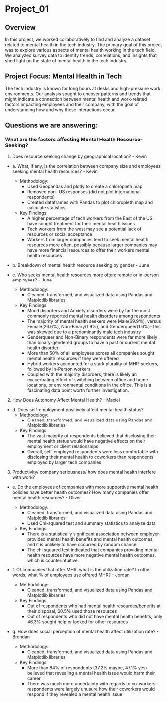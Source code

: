 # Project_01

## Overview
In this project, we worked collaboratively to find and analyze a dataset related to mental health in the tech industry. The primary goal of this project was to explore various aspects of mental health working in the tech field. We analyzed survey data to identify trends, correlations, and insights that shed light on the state of mental health in the tech industry.

## Project Focus: Mental Health in Tech
The tech industry is known for long hours at desks and high-pressure work environments. Our analysis sought to uncover patterns and trends that might indicate a connection between mental health and work-related factors impacting employees and their company, with the goal of understanding how and why these interactions occur.

## Questions we are answering:

### What are the factors affecting Mental Health Resource-Seeking?

1. Does resource seeking change by geographical location? - Kevin
- a. What, if any, is the correlation between company size and employees seeking mental health resources? - Kevin
     - Methodology: 
        - Used Geopandas and plotly to create a chloropleth map 
        - Removed non- US responses (did not plot international respondents)
        - Created dataframes with Pandas to plot chloropleth map and calculate statistics
     - Key Findings: 
        - A higher percentage of tech workers from the East of the US have sought treatment for their mental health issues
        - Tech workers from the west may see a potential lack of resources or social acceptance
        - Workers from larger companies tend to seek mental health resources more often, possibly because larger companies may have more financial resources to offer their workers mental health resources

- b. Breakdown of mental health resource seeking by gender - June
- c. Who seeks mental health resources more often: remote or in-person employees? - June
     - Methodology: 
        - Cleaned, transformed, and visualized data using Pandas and Matplotlib libraries
     - Key Findings:
        - Mood disorders and Anxiety disorders were by far the most commonly reported mental health disorders among respondents
        - The majority of mental health seekers were Male(69.9%), versus Female(26.6%), Non-Binary(1.9%), and Genderqueer(1.6%)- this was skewed due to a predominantly male tech industry
        - Genderqueer and Non-Binary respondents were far more likely than binary-gendered groups to have a past or current mental health disorder
        - More than 50% of all employees across all companies sought mental health resources if they were offered
        - Hybrid workers accounted for a stark plurality of MHR-seekers, followed by In-Person workers
        - Coupled with the majority disorders, there is likely an exacerbating effect of switching between office and home locations, or environmental conditions in the office.  This is a fascinating data point worth further investigation.

2. How Does Autonomy Affect Mental Health? - Maxiel
- d. Does self-employment positively affect mental health status?
     - Methodology:
        - Cleaned, transformed, and visualized data using Pandas and Matplotlib libraries
     - Key Findings:
        - The vast majority of respondents believed that disclosing their mental health status would have negative effects on their employment or client relationships
        - Overall, self-employed respondents were less comfortable with disclosing their mental health to coworkers than respondents employed by larger tech companies

3. Productivity/ company seriousness/ how does mental health interfere with work?
- e. Do the employees of companies with more supportive mental health policies have better health outcomes? How many companies offer mental health resources? - Oliver 
     - Methodology:
        - Cleaned, transformed, and visualized data using Pandas and Matplotlib libraries
        - Used Chi-squared test and summary statistics to analyze data
     - Key Findings:
        - There is a statistically significant association between employer-provided mental health benefits and mental health outcomes, and it is unlikely to have occurred by random chance.
        - The chi squared test indicated that companies providing mental health resources have more negative mental health outcomes, which is counterintuitive.

- f. Of companies that offer MHR, what is the utilization rate? In other words, what % of employees use offered MHR? - Jordan
     - Methodology: 
        - Cleaned, transformed, and visualized data using Pandas and Matplotlib libraries
     - Key Findings:
        - Out of respondents who had mental health resources/benefits at their disposal, 60.5% used those resources
        - Out of respondents who did not have mental health benefits, only 46.3% sought help or looked for other resources 
        
- g. How does social perception of mental health affect utilization rate? - Brendan
     - Methodology:
        - Cleaned, transformed, and visualized data using Pandas and Matplotlib libraries
     - Key Findings:
        - More than 84% of respondents (37.2% maybe, 47.1% yes) believed that revealing a mental health issue would harm their career
        - There was much more uncertainty with regards to co-workers: respondents were largely unusure how their coworkers would respond if they revealed a mental health issue
